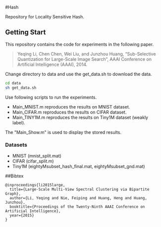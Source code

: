 
#Hash

Repository for Locality Sensitive Hash. 

## Getting Start

This repository contains the code for experiments in the following paper.

> Yeqing Li, Chen Chen, Wei Liu, and Junzhou Huang, “Sub-Selective Quantization for Large-Scale Image Search”, AAAI Conference on Artificial Intelligence (AAAI), 2014.

Change directory to data and use the get_data.sh to download the data.

```bash
cd data
sh get_data.sh
```

Use following scripts to run the experiments.
- Main_MNIST.m reproduces the results on MNIST dataset.
- Main_CIFAR.m reproduces the results on CIFAR dataset.
- Main_TINY1M.m reproduces the results on Tiny1M dataset (weakly label).

The "Main_Show.m" is used to display the stored results.

### Datasets

- MNIST (mnist_split.mat)
- CIFAR (cifar_split.m)
- Tiny1M (eightyMsubset_hash_final.mat, eightyMsubset_gnd.mat)

##Bibtex

	@inproceedings{li2015large,
	  title={Large-Scale Multi-View Spectral Clustering via Bipartite Graph},
	  author={Li, Yeqing and Nie, Feiping and Huang, Heng and Huang, Junzhou},
	  booktitle={Proceedings of the Twenty-Ninth AAAI Conference on Artificial Intelligence},
	  year={2015}
	}

